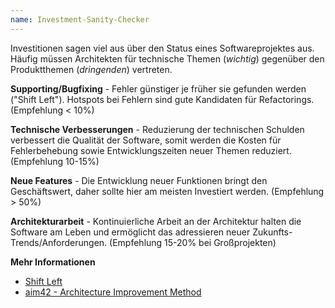```yaml
---
name: Investment-Sanity-Checker
---
```

Investitionen sagen viel aus über den Status eines Softwareprojektes aus.
H&auml;ufig m&uuml;ssen Architekten f&uuml;r technische Themen (*wichtig*) gegen&uuml;ber
den Produktthemen (*dringenden*) vertreten.

**Supporting/Bugfixing** - Fehler  g&uuml;nstiger je fr&uuml;her sie gefunden werden ("Shift Left").
Hotspots bei Fehlern sind gute Kandidaten f&uuml;r Refactorings. (Empfehlung &lt; 10%)

**Technische Verbesserungen** - Reduzierung der technischen Schulden verbessert die Qualit&auml;t der Software,
somit werden die Kosten f&uuml;r Fehlerbehebung sowie Entwicklungszeiten neuer Themen reduziert. (Empfehlung 10-15%)

**Neue Features** - Die Entwicklung neuer Funktionen bringt den Gesch&auml;ftswert,
daher sollte hier am meisten Investiert werden. (Empfehlung &gt; 50%)

**Architekturarbeit** - Kontinuierliche Arbeit an der Architektur halten die Software am Leben
und erm&ouml;glicht das adressieren neuer Zukunfts-Trends/Anforderungen. (Empfehlung 15-20% bei Gro&szlig;projekten)   

**Mehr Informationen**
* [Shift Left](https://smartbear.de/learn/automated-testing/shifting-left-in-testing/)
* [aim42 - Architecture Improvement Method](https://www.aim42.org/)